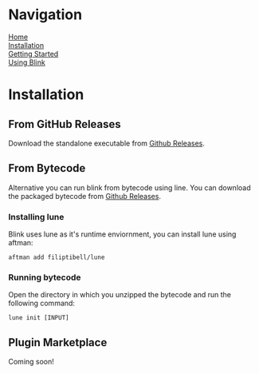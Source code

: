 # Navigation
[Home](https://github.com/1Axen/Blink/blob/main/README.md)  
[Installation](https://github.com/1Axen/Blink/blob/main/docs/Installation.md)  
[Getting Started](https://github.com/1Axen/Blink/blob/main/docs/Getting-Started.md)  
[Using Blink](https://github.com/1Axen/Blink/blob/main/docs/Using.md)
# Installation
## From GitHub Releases
Download the standalone executable from [Github Releases](https://github.com/1Axen/Blink/releases).
## From Bytecode
Alternative you can run blink from bytecode using line.
You can download the packaged bytecode from [Github Releases](https://github.com/1Axen/Blink/releases).  
### Installing lune
Blink uses lune as it's runtime enviornment, you can install lune using aftman:
``` 
aftman add filiptibell/lune
```
### Running bytecode
Open the directory in which you unzipped the bytecode and run the following command:
```
lune init [INPUT]
```
## Plugin Marketplace
Coming soon!